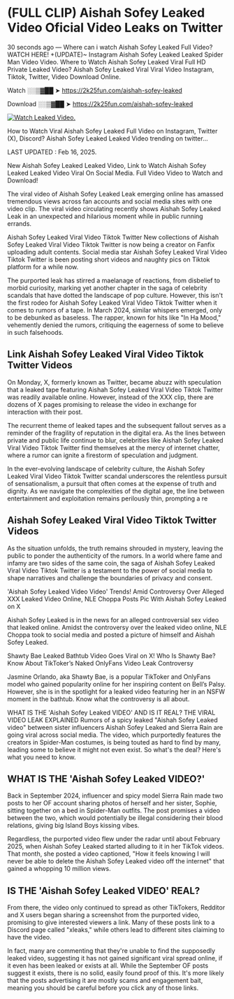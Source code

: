 # (FULL CLIP) Aishah Sofey Leaked Video Oficial Video Leaks on Twitter

30 seconds ago — Where can i watch Aishah Sofey Leaked Full Video? WATCH HERE! +(UPDATE)~ Instagram Aishah Sofey Leaked Leaked Spider Man Video Video. Where to Watch Aishah Sofey Leaked Viral Full HD Private Leaked Video? Aishah Sofey Leaked Viral Viral Video Instagram, Tiktok, Twitter, Video Download Online.

Watch ░░▒▓██ ➤ https://2k25fun.com/aishah-sofey-leaked

Download ░░▒▓██ ➤ https://2k25fun.com/aishah-sofey-leaked

[![Watch Leaked Video.](https://miro.medium.com/v2/resize:fit:828/format:webp/1*cilzJN44JGOrTw9NJCrNHA.gif "Watch Leaked Video")](https://2k25fun.com/aishah-sofey-leaked)

How to Watch Viral Aishah Sofey Leaked Full Video on Instagram, Twitter (X), Discord? Aishah Sofey Leaked Leaked Video trending on twitter...

LAST UPDATED : Feb 16, 2025.

New Aishah Sofey Leaked Leaked Video, Link to Watch Aishah Sofey Leaked Leaked Video Viral On Social Media. Full Video Video to Watch and Download!

The viral video of Aishah Sofey Leaked Leak emerging online has amassed tremendous views across fan accounts and social media sites with one video clip. The viral video circulating recently shows Aishah Sofey Leaked Leak in an unexpected and hilarious moment while in public running errands.

Aishah Sofey Leaked Viral Video Tiktok Twitter New collections of Aishah Sofey Leaked Viral Video Tiktok Twitter is now being a creator on Fanfix uploading adult contents. Social media star Aishah Sofey Leaked Viral Video Tiktok Twitter is been posting short videos and naughty pics on Tiktok platform for a while now.

The purported leak has stirred a maelanage of reactions, from disbelief to morbid curiosity, marking yet another chapter in the saga of celebrity scandals that have dotted the landscape of pop culture. However, this isn't the first rodeo for Aishah Sofey Leaked Viral Video Tiktok Twitter when it comes to rumors of a tape. In March 2024, similar whispers emerged, only to be debunked as baseless. The rapper, known for hits like "In Ha Mood," vehemently denied the rumors, critiquing the eagerness of some to believe in such falsehoods.

## Link Aishah Sofey Leaked Viral Video Tiktok Twitter Videos

On Monday, X, formerly known as Twitter, became abuzz with speculation that a leaked tape featuring Aishah Sofey Leaked Viral Video Tiktok Twitter was readily available online. However, instead of the XXX clip, there are dozens of X pages promising to release the video in exchange for interaction with their post.

The recurrent theme of leaked tapes and the subsequent fallout serves as a reminder of the fragility of reputation in the digital era. As the lines between private and public life continue to blur, celebrities like Aishah Sofey Leaked Viral Video Tiktok Twitter find themselves at the mercy of internet chatter, where a rumor can ignite a firestorm of speculation and judgment.

In the ever-evolving landscape of celebrity culture, the Aishah Sofey Leaked Viral Video Tiktok Twitter scandal underscores the relentless pursuit of sensationalism, a pursuit that often comes at the expense of truth and dignity. As we navigate the complexities of the digital age, the line between entertainment and exploitation remains perilously thin, prompting a re

##  Aishah Sofey Leaked Viral Video Tiktok Twitter Videos

As the situation unfolds, the truth remains shrouded in mystery, leaving the public to ponder the authenticity of the rumors. In a world where fame and infamy are two sides of the same coin, the saga of Aishah Sofey Leaked Viral Video Tiktok Twitter is a testament to the power of social media to shape narratives and challenge the boundaries of privacy and consent.

'Aishah Sofey Leaked Video Video' Trends! Amid Controversy Over Alleged XXX Leaked Video Online, NLE Choppa Posts Pic With Aishah Sofey Leaked on X

Aishah Sofey Leaked is in the news for an alleged controversial sex video that leaked online. Amidst the controversy over the leaked video online, NLE Choppa took to social media and posted a picture of himself and Aishah Sofey Leaked.

Shawty Bae Leaked Bathtub Video Goes Viral on X! Who Is Shawty Bae? Know About TikToker’s Naked OnlyFans Video Leak Controversy

Jasmine Orlando, aka Shawty Bae, is a popular TikToker and OnlyFans model who gained popularity online for her inspiring content on Bell’s Palsy. However, she is in the spotlight for a leaked video featuring her in an NSFW moment in the bathtub. Know what the controversy is all about.

WHAT IS THE 'Aishah Sofey Leaked VIDEO' AND IS IT REAL? THE VIRAL VIDEO LEAK EXPLAINED Rumors of a spicy leaked "Aishah Sofey Leaked video" between sister influencers Aishah Sofey Leaked and Sierra Rain are going viral across social media. The video, which purportedly features the creators in Spider-Man costumes, is being touted as hard to find by many, leading some to believe it might not even exist. So what's the deal? Here's what you need to know.

## WHAT IS THE 'Aishah Sofey Leaked VIDEO?'

Back in September 2024, influencer and spicy model Sierra Rain made two posts to her OF account sharing photos of herself and her sister, Sophie, sitting together on a bed in Spider-Man outfits. The post promises a video between the two, which would potentially be illegal considering their blood relations, giving big Island Boys kissing vibes.

Regardless, the purported video flew under the radar until about February 2025, when Aishah Sofey Leaked started alluding to it in her TikTok videos. That month, she posted a video captioned, "How it feels knowing I will never be able to delete the Aishah Sofey Leaked video off the internet" that gained a whopping 10 million views.

## IS THE 'Aishah Sofey Leaked VIDEO' REAL?

From there, the video only continued to spread as other TikTokers, Redditor and X users began sharing a screenshot from the purported video, promising to give interested viewers a link. Many of these posts link to a Discord page called "xleaks," while others lead to different sites claiming to have the video.

In fact, many are commenting that they're unable to find the supposedly leaked video, suggesting it has not gained significant viral spread online, if it even has been leaked or exists at all. While the September OF posts suggest it exists, there is no solid, easily found proof of this. It's more likely that the posts advertising it are mostly scams and engagement bait, meaning you should be careful before you click any of those links.